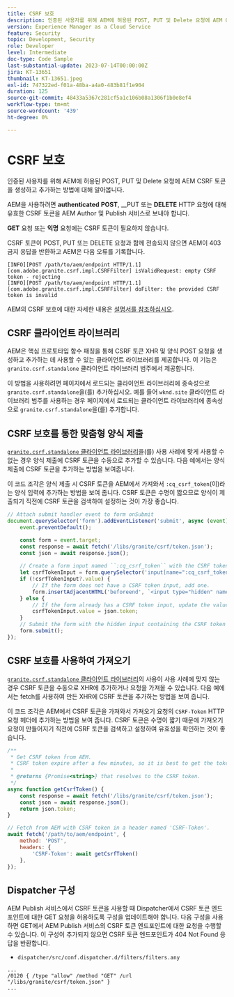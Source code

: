 ```yaml
---
title: CSRF 보호
description: 인증된 사용자를 위해 AEM에 허용된 POST, PUT 및 Delete 요청에 AEM CSRF 토큰을 생성하고 추가하는 방법에 대해 알아봅니다.
version: Experience Manager as a Cloud Service
feature: Security
topic: Development, Security
role: Developer
level: Intermediate
doc-type: Code Sample
last-substantial-update: 2023-07-14T00:00:00Z
jira: KT-13651
thumbnail: KT-13651.jpeg
exl-id: 747322ed-f01a-48ba-a4a0-483b81f1e904
duration: 125
source-git-commit: 48433a5367c281cf5a1c106b08a1306f1b0e8ef4
workflow-type: tm+mt
source-wordcount: '439'
ht-degree: 0%

---
```


# CSRF 보호

인증된 사용자를 위해 AEM에 허용된 POST, PUT 및 Delete 요청에 AEM CSRF 토큰을 생성하고 추가하는 방법에 대해 알아봅니다.

AEM을 사용하려면 __authenticated__ __POST__, __PUT 또는 __DELETE__ HTTP 요청에 대해 유효한 CSRF 토큰을 AEM Author 및 Publish 서비스로 보내야 합니다.

__GET__ 요청 또는 __익명__ 요청에는 CSRF 토큰이 필요하지 않습니다.

CSRF 토큰이 POST, PUT 또는 DELETE 요청과 함께 전송되지 않으면 AEM이 403 금지 응답을 반환하고 AEM은 다음 오류를 기록합니다.

```log
[INFO][POST /path/to/aem/endpoint HTTP/1.1][com.adobe.granite.csrf.impl.CSRFFilter] isValidRequest: empty CSRF token - rejecting
[INFO][POST /path/to/aem/endpoint HTTP/1.1][com.adobe.granite.csrf.impl.CSRFFilter] doFilter: the provided CSRF token is invalid
```

AEM의 CSRF 보호에 대한 자세한 내용은 [설명서를 참조하십시오](https://experienceleague.adobe.com/docs/experience-manager-65/developing/introduction/csrf-protection.html).


## CSRF 클라이언트 라이브러리

AEM은 핵심 프로토타입 함수 패칭을 통해 CSRF 토큰 XHR 및 양식 POST 요청을 생성하고 추가하는 데 사용할 수 있는 클라이언트 라이브러리를 제공합니다. 이 기능은 `granite.csrf.standalone` 클라이언트 라이브러리 범주에서 제공합니다.

이 방법을 사용하려면 페이지에서 로드되는 클라이언트 라이브러리에 종속성으로 `granite.csrf.standalone`을(를) 추가하십시오. 예를 들어 `wknd.site` 클라이언트 라이브러리 범주를 사용하는 경우 페이지에서 로드되는 클라이언트 라이브러리에 종속성으로 `granite.csrf.standalone`을(를) 추가합니다.

## CSRF 보호를 통한 맞춤형 양식 제출

[`granite.csrf.standalone` 클라이언트 라이브러리](#csrf-client-library)을(를) 사용 사례에 맞게 사용할 수 없는 경우 양식 제출에 CSRF 토큰을 수동으로 추가할 수 있습니다. 다음 예에서는 양식 제출에 CSRF 토큰을 추가하는 방법을 보여줍니다.

이 코드 조각은 양식 제출 시 CSRF 토큰을 AEM에서 가져와서 `:cq_csrf_token`(이)라는 양식 입력에 추가하는 방법을 보여 줍니다. CSRF 토큰은 수명이 짧으므로 양식이 제출되기 직전에 CSRF 토큰을 검색하여 설정하는 것이 가장 좋습니다.

```javascript
// Attach submit handler event to form onSubmit
document.querySelector('form').addEventListener('submit', async (event) => {
    event.preventDefault();

    const form = event.target;
    const response = await fetch('/libs/granite/csrf/token.json');
    const json = await response.json();
    
    // Create a form input named ``:cq_csrf_token`` with the CSRF token.
    let csrfTokenInput = form.querySelector('input[name=":cq_csrf_token"]');
    if (!csrfTokenInput?.value) {
        // If the form does not have a CSRF token input, add one.
        form.insertAdjacentHTML('beforeend', `<input type="hidden" name=":cq_csrf_token" value="${json.token}">`);
    } else {
        // If the form already has a CSRF token input, update the value.
        csrfTokenInput.value = json.token;
    }
    // Submit the form with the hidden input containing the CSRF token
    form.submit();
});
```

## CSRF 보호를 사용하여 가져오기

[`granite.csrf.standalone` 클라이언트 라이브러리](#csrf-client-library)의 사용이 사용 사례에 맞지 않는 경우 CSRF 토큰을 수동으로 XHR에 추가하거나 요청을 가져올 수 있습니다. 다음 예에서는 fetch를 사용하여 만든 XHR에 CSRF 토큰을 추가하는 방법을 보여 줍니다.

이 코드 조각은 AEM에서 CSRF 토큰을 가져와서 가져오기 요청의 `CSRF-Token` HTTP 요청 헤더에 추가하는 방법을 보여 줍니다. CSRF 토큰은 수명이 짧기 때문에 가져오기 요청이 만들어지기 직전에 CSRF 토큰을 검색하고 설정하여 유효성을 확인하는 것이 좋습니다.

```javascript
/**
 * Get CSRF token from AEM.
 * CSRF token expire after a few minutes, so it is best to get the token before each request.
 * 
 * @returns {Promise<string>} that resolves to the CSRF token.
 */
async function getCsrfToken() {
    const response = await fetch('/libs/granite/csrf/token.json');
    const json = await response.json();
    return json.token;
}

// Fetch from AEM with CSRF token in a header named 'CSRF-Token'.
await fetch('/path/to/aem/endpoint', {
    method: 'POST',
    headers: {
        'CSRF-Token': await getCsrfToken()
    },
});
```

## Dispatcher 구성

AEM Publish 서비스에서 CSRF 토큰을 사용할 때 Dispatcher에서 CSRF 토큰 엔드포인트에 대한 GET 요청을 허용하도록 구성을 업데이트해야 합니다. 다음 구성을 사용하면 GET에서 AEM Publish 서비스의 CSRF 토큰 엔드포인트에 대한 요청을 수행할 수 있습니다. 이 구성이 추가되지 않으면 CSRF 토큰 엔드포인트가 404 Not Found 응답을 반환합니다.

* `dispatcher/src/conf.dispatcher.d/filters/filters.any`

```
...
/0120 { /type "allow" /method "GET" /url "/libs/granite/csrf/token.json" }
...
```
